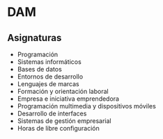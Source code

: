 # DAM

## Asignaturas

- Programación
- Sistemas informáticos
- Bases de datos
- Entornos de desarrollo
- Lenguajes de marcas
- Formación y orientación laboral
- Empresa e iniciativa emprendedora
- Programación multimedia y dispositivos móviles
- Desarrollo de interfaces
- Sistemas de gestión empresarial
- Horas de libre configuración
